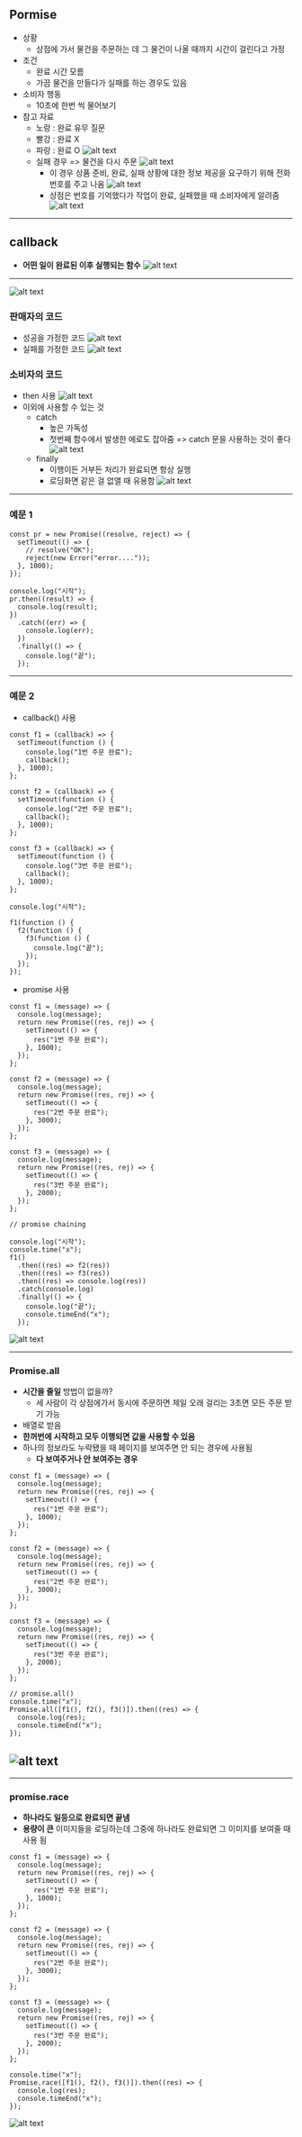 ## Pormise

- 상황
  - 상점에 가서 물건을 주문하는 데 그 물건이 나올 때까지 시간이 걸린다고 가정
- 조건
  - 완료 시간 모름
  - 가끔 물건을 만들다가 실패를 하는 경우도 있음
- 소비자 행동
  - 10초에 한번 씩 물어보기
- 참고 자료
  - 노랑 : 완료 유무 질문
  - 빨강 : 완료 X
  - 파랑 : 완료 O
    ![alt text](imgs/promise-7.png)
  - 실패 경우 => 물건을 다시 주문
    ![alt text](imgs/promise-8.png)
    - 이 경우 상품 준비, 완료, 실패 상황에 대한 정보 제공을 요구하기 위해 전화 번호를 주고 나옴
      ![alt text](imgs/promise-10.png)
    - 상점은 번호를 기억했다가 작업이 완료, 실패했을 때 소비자에게 알려줌
      ![alt text](imgs/promise-9.png)

---

## callback

- **어떤 일이 완료된 이후 실행되는 함수**
  ![alt text](imaimgs/promisege.png)

---

![alt text](imgs/promise-1.png)

### 판매자의 코드

- 성공을 가정한 코드
  ![alt text](imgs/promise-2.png)
- 실패를 가정한 코드
  ![alt text](imgs/promise-3.png)

### 소비자의 코드

- then 사용
  ![alt text](imgs/promise-4.png)
- 이외에 사용할 수 있는 것
  - catch
    - 높은 가독성
    - 첫번째 함수에서 발생한 에로도 잡아줌
      => catch 문을 사용하는 것이 좋다
      ![alt text](imgs/promise-5.png)
  - finally
    - 이행이든 거부든 처리가 완료되면 항상 실행
    - 로딩화면 같은 걸 없앨 때 유용함
      ![alt text](imgs/promise-6.png)

---

### 예문 1

```
const pr = new Promise((resolve, reject) => {
  setTimeout(() => {
    // resolve("OK");
    reject(new Error("error...."));
  }, 1000);
});

console.log("시작");
pr.then((result) => {
  console.log(result);
})
  .catch((err) => {
    console.log(err);
  })
  .finally(() => {
    console.log("끝");
  });
```

---

### 예문 2

- callback() 사용

```
const f1 = (callback) => {
  setTimeout(function () {
    console.log("1번 주문 완료");
    callback();
  }, 1000);
};

const f2 = (callback) => {
  setTimeout(function () {
    console.log("2번 주문 완료");
    callback();
  }, 1000);
};

const f3 = (callback) => {
  setTimeout(function () {
    console.log("3번 주문 완료");
    callback();
  }, 1000);
};

console.log("시작");

f1(function () {
  f2(function () {
    f3(function () {
      console.log("끝");
    });
  });
});

```

- promise 사용

```
const f1 = (message) => {
  console.log(message);
  return new Promise((res, rej) => {
    setTimeout(() => {
      res("1번 주문 완료");
    }, 1000);
  });
};

const f2 = (message) => {
  console.log(message);
  return new Promise((res, rej) => {
    setTimeout(() => {
      res("2번 주문 완료");
    }, 3000);
  });
};

const f3 = (message) => {
  console.log(message);
  return new Promise((res, rej) => {
    setTimeout(() => {
      res("3번 주문 완료");
    }, 2000);
  });
};

// promise chaining

console.log("시작");
console.time("x");
f1()
  .then((res) => f2(res))
  .then((res) => f3(res))
  .then((res) => console.log(res))
  .catch(console.log)
  .finally(() => {
    console.log("끝");
    console.timeEnd("x");
  });

```

![alt text](imgs/promise-12.png)

---

### Promise.all

- **시간을 줄일** 방법이 없을까?
  - 세 사람이 각 상점에가서 동시에 주문하면 제일 오래 걸리는 3초면 모든 주문 받기 가능
- 배열로 받음
- **한꺼번에 시작하고 모두 이행되면 값을 사용할 수 있음**
- 하나의 정보라도 누락됐을 때 페이지를 보여주면 안 되는 경우에 사용됨
  - **다 보여주거나 안 보여주는 경우**

```
const f1 = (message) => {
  console.log(message);
  return new Promise((res, rej) => {
    setTimeout(() => {
      res("1번 주문 완료");
    }, 1000);
  });
};

const f2 = (message) => {
  console.log(message);
  return new Promise((res, rej) => {
    setTimeout(() => {
      res("2번 주문 완료");
    }, 3000);
  });
};

const f3 = (message) => {
  console.log(message);
  return new Promise((res, rej) => {
    setTimeout(() => {
      res("3번 주문 완료");
    }, 2000);
  });
};

// promise.all()
console.time("x");
Promise.all([f1(), f2(), f3()]).then((res) => {
  console.log(res);
  console.timeEnd("x");
});
```

## ![alt text](imgs/promise-11.png)

---

### promise.race

- **하나라도 일등으로 완료되면 끝냄**
- **용량이 큰** 이미지들을 로딩하는데 그중에 하나라도 완료되면 그 이미지를 보여줄 때 사용 됨

```
const f1 = (message) => {
  console.log(message);
  return new Promise((res, rej) => {
    setTimeout(() => {
      res("1번 주문 완료");
    }, 1000);
  });
};

const f2 = (message) => {
  console.log(message);
  return new Promise((res, rej) => {
    setTimeout(() => {
      res("2번 주문 완료");
    }, 3000);
  });
};

const f3 = (message) => {
  console.log(message);
  return new Promise((res, rej) => {
    setTimeout(() => {
      res("3번 주문 완료");
    }, 2000);
  });
};

console.time("x");
Promise.race([f1(), f2(), f3()]).then((res) => {
  console.log(res);
  console.timeEnd("x");
});
```

![alt text](imgs/promise-13.png)
